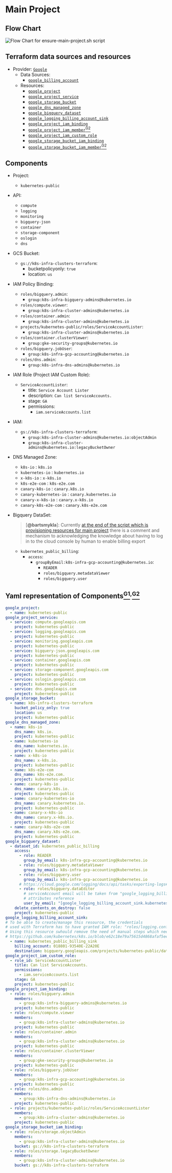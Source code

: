 # Main Project

## Flow Chart

![Flow Chart for ensure-main-project.sh script](flow_chart.svg)

## Terraform data sources and resources

- Provider: [`Google`](https://www.terraform.io/docs/providers/google/index.html "Provider: Google")
  - Data Sources:
    - [`google_billing_account`](https://www.terraform.io/docs/providers/google/d/google_billing_account.html)
  - Resources:
    - [`google_project`](https://www.terraform.io/docs/providers/google/r/google_project.html "Resource: Google Project")
    - [`google_project_service`](https://www.terraform.io/docs/providers/google/r/google_project_service.html "Resource: Google Project Service")
    - [`google_storage_bucket`](https://www.terraform.io/docs/providers/google/r/storage_bucket.html "Resource: Google Storage Bucket")
    - [`google_dns_managed_zone`](https://www.terraform.io/docs/providers/google/r/dns_managed_zone.html "Resource: Google DNS Managed Zone")  
    - [`google_bigquery_dataset`](https://www.terraform.io/docs/providers/google/r/bigquery_dataset.html "Resource: Google BigQuery DataSet")
    - [`google_logging_billing_account_sink`](https://www.terraform.io/docs/providers/google/r/logging_billing_account_sink.html "Resource: Google Logging Billing Account Sink")
    - [`google_project_iam_binding`](https://www.terraform.io/docs/providers/google/r/google_project_iam.html "Resource: Google Project IAM Binding")
    - [`google_project_iam_member`](https://www.terraform.io/docs/providers/google/r/google_project_iam.html "Resource: Google Project IAM Member")[<sup>G2</sup>](../README.md#global-reference)
    - [`google_project_iam_custom_role`](https://www.terraform.io/docs/providers/google/r/google_project_iam_custom_role.html "Resource: Google IAM Custom Role")
    - [`google_storage_bucket_iam_binding`](https://www.terraform.io/docs/providers/google/r/storage_bucket_iam.html "Resource: Google Storage Bucket IAM Binding")
    - [`google_storage_bucket_iam_member`](https://www.terraform.io/docs/providers/google/r/storage_bucket_iam.html "Resource: Google Storage Bucket IAM Member")[<sup>G2</sup>](../README.md#global-reference)

## Components

- Project:
  - `kubernetes-public`
- API:
  - `compute`
  - `logging`
  - `monitoring`
  - `bigquery-json`
  - `container`
  - `storage-component`
  - `oslogin`
  - `dns`
- GCS Bucket:
  - `gs://k8s-infra-clusters-terraform`:
    - bucketpolicyonly: `true`
    - location: `us`
- IAM Policy Binding:
  - `roles/bigquery.admin`:
    - `group:k8s-infra-bigquery-admins@kubernetes.io`
  - `roles/compute.viewer`:
    - `group:k8s-infra-cluster-admins@kubernetes.io`
  - `roles/container.admin`:
    - `group:k8s-infra-cluster-admins@kubernetes.io`
  - `projects/kubernetes-public/roles/ServiceAccountLister`:
    - `group:k8s-infra-cluster-admins@kubernetes.io`
  - `roles/container.clusterViewer`:
    - `group:gke-security-groups@kubernetes.io`
  - `roles/bigquery.jobUser`:
    - `group:k8s-infra-gcp-accounting@kubernetes.io`
  - `roles/dns.admin`:
    - `group:k8s-infra-dns-admins@kubernetes.io`
- IAM Role (Project IAM Custom Role):
  - `ServiceAccountLister`:
    - title: `Service Account Lister`
    - description: `Can list ServiceAccounts.`
    - stage: `GA`
    - permissions:
      - `iam.serviceAccounts.list`
- IAM:
  - `gs://k8s-infra-clusters-terraform`:
    - `group:k8s-infra-cluster-admins@kubernetes.io:objectAdmin`
    - `group:k8s-infra-cluster-admins@kubernetes.io:legacyBucketOwner`
- DNS Managed Zone:
  - `k8s-io` : `k8s.io`
  - `kubernetes-io` : `kubernetes.io`
  - `x-k8s-io` : `x-k8s.io`
  - `k8s-e2e-com` : `k8s-e2e.com`
  - `canary-k8s-io` : `canary.k8s.io`
  - `canary-kubernetes-io` : `canary.kubernetes.io`
  - `canary-x-k8s-io` : `canary.x-k8s.io`
  - `canary-k8s-e2e-com` : `canary.k8s-e2e.com`
- Bigquery DataSet:

  > [**@bartsmykla**]: Currently [at the end of the script which is provisioning resources for main project](https://github.com/kubernetes/k8s.io/blob/master/infra/gcp/ensure-main-project.sh#L179-L192) there is a comment and mechanism to acknowledging the knowledge about having to log in to the cloud console by human to enable billing export
  
  - `kubernetes_public_billing`:
    - `access`:
      - `groupByEmail:k8s-infra-gcp-accounting@kubernetes.io`:
        - `READER`
        - `roles/bigquery.metadataViewer`
        - `roles/bigquery.user`

## Yaml representation of Components[<sup>G1</sup>](../README.md#global-reference)<sup>,</sup>[<sup>G2</sup>](../README.md#global-reference)

```yaml
google_project:
  - name: kubernetes-public
google_project_service:
  - service: compute.googleapis.com
    project: kubernetes-public
  - service: logging.googleapis.com
    project: kubernetes-public
  - service: monitoring.googleapis.com
    project: kubernetes-public
  - service: bigquery-json.googleapis.com
    project: kubernetes-public
  - service: container.googleapis.com
    project: kubernetes-public
  - service: storage-component.googleapis.com
    project: kubernetes-public
  - service: oslogin.googleapis.com
    project: kubernetes-public
  - service: dns.googleapis.com
    project: kubernetes-public
google_storage_bucket:
  - name: k8s-infra-clusters-terraform
    bucket_policy_only: true
    location: us
    project: kubernetes-public
google_dns_managed_zone:
  - name: k8s-io
    dns_name: k8s.io.
    project: kubernetes-public
  - name: kubernetes-io
    dns_name: kubernetes.io.
    project: kubernetes-public
  - name: x-k8s-io
    dns_name: x-k8s.io.
    project: kubernetes-public
  - name: k8s-e2e-com
    dns_name: k8s-e2e.com.
    project: kubernetes-public
  - name: canary-k8s-io
    dns_name: canary.k8s.io.
    project: kubernetes-public
  - name: canary-kubernetes-io
    dns_name: canary.kubernetes.io.
    project: kubernetes-public
  - name: canary-x-k8s-io
    dns_name: canary.x-k8s.io.
    project: kubernetes-public
  - name: canary-k8s-e2e-com
    dns_name: canary.k8s-e2e.com.
    project: kubernetes-public
google_bigquery_dataset:
  - dataset_id: kubernetes_public_billing
    access:
      - role: READER
        group_by_email: k8s-infra-gcp-accounting@kubernetes.io
      - role: roles/bigquery.metadataViewer
        group_by_email: k8s-infra-gcp-accounting@kubernetes.io
      - role: roles/bigquery.user
        group_by_email: k8s-infra-gcp-accounting@kubernetes.io
      # https://cloud.google.com/logging/docs/api/tasks/exporting-logs#writing_to_the_destination
      - role: roles/bigquery.dataEditor
        # serviceAccount email will be taken from "google_logging_billing_account_sink" resource's
        # attributes reference
        user_by_email: "[google_logging_billing_account_sink.kubernetes_public_billing_sink.writer_identity]"
    delete_contents_on_destroy: false
    project: kubernetes-public
google_logging_billing_account_sink:
# To be able to create/manage this resource, the credentials
# used with Terraform has to have granted IAM role: "roles/logging.configWriter"
# Using this resource swhould remove the need of manual steps which needs to be done:
# https://github.com/kubernetes/k8s.io/blob/e62c18e79a75615d4868afaf5eebcf36bb265df9/infra/gcp/ensure-main-project.sh#L179-L192
  - name: kubernetes_public_billing_sink
    billing_account: 018801-93540E-22A20E
    destination: bigquery.googleapis.com/projects/kubernetes-public/datasets/kubernetes_public_billing
google_project_iam_custom_role:
  - role_id: ServiceAccountLister
    title: Can list ServiceAccounts.
    permissions:
      - iam.serviceAccounts.list
    stage: GA
    project: kubernetes-public
google_project_iam_binding:
  - role: roles/bigquery.admin
    members:
      - group:k8s-infra-bigquery-admins@kubernetes.io
    project: kubernetes-public
  - role: roles/compute.viewer
    members:
      - group:k8s-infra-cluster-admins@kubernetes.io
    project: kubernetes-public
  - role: roles/container.admin
    members:
      - group:k8s-infra-cluster-admins@kubernetes.io
    project: kubernetes-public
  - role: roles/container.clusterViewer
    members:
      - group:gke-security-groups@kubernetes.io
    project: kubernetes-public
  - role: roles/bigquery.jobUser
    members:
      - group:k8s-infra-gcp-accounting@kubernetes.io
    project: kubernetes-public
  - role: roles/dns.admin
    members:
      - group:k8s-infra-dns-admins@kubernetes.io
    project: kubernetes-public
  - role: projects/kubernetes-public/roles/ServiceAccountLister
    members:
      - group:k8s-infra-cluster-admins@kubernetes.io
    project: kubernetes-public
google_storage_bucket_iam_binding:
  - role: roles/storage.objectAdmin
    members:
      - group:k8s-infra-cluster-admins@kubernetes.io
    bucket: gs://k8s-infra-clusters-terraform
  - role: roles/storage.legacyBucketOwner
    members:
      - group:k8s-infra-cluster-admins@kubernetes.io
    bucket: gs://k8s-infra-clusters-terraform
```
